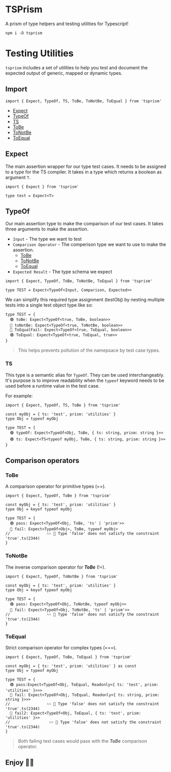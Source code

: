 # TSPrism
A prism of type helpers and testing utilities for Typescript!

`npm i -D tsprism`

# Testing Utilities
`tsprism` includes a set of utilities to help you test and document the expected output of generic, mapped or dynamic types.

## Import
```TS
import { Expect, TypeOf, TS, ToBe, ToNotBe, ToEqual } from 'tsprism'
```
- [Expect](#Expect)
- [TypeOf](#TypeOf)
- [TS](#TS)
- [ToBe](#ToBe)
- [ToNotBe](#ToNotBe)
- [ToEqual](#ToEqual)

## Expect
The main assertion wrapper for our type test cases. It needs to be assigned to a type for the TS compiler. It takes in a type which returns a boolean as argument `T`.  

```TS
import { Expect } from 'tsprism'

type test = Expect<T>
```


## TypeOf
Our main assertion type to make the comparison of our test cases. It takes three arguments to make the assertion. 

- `Input` - The type we want to test
- `Comparison Operator` - The comperison type we want to use to make the assertion.
  - [ToBe](#ToBe)
  - [ToNotBe](#ToNotBe)
  - [ToEqual](#ToEqual)
- `Expected Result` - The type schema we expect

```TS
import { Expect, TypeOf, ToBe, ToNotBe, ToEqual } from 'tsprism'

type TEST = Expect<TypeOf<Input, Comparison, Expected>>
```
We can simplify this required type assignment (testObj) by nesting multiple tests into a single test object type like so: 

```TS
type TEST = {
  🟢 toBe: Expect<TypeOf<true, ToBe, boolean>>
  🔴 toNotBe: Expect<TypeOf<true, ToNotBe, boolean>>
  🔴 ToEqualFail: Expect<TypeOf<true, ToEqual, boolean>>
  🟢 ToEqual: Expect<TypeOf<true, ToEqual, true>>
}
```
> This helps prevents pollution of the namepsace by test case types. 

### TS
This type is a semantic alias for `TypeOf`. They can be used interchangeably. It's purpose is to improve readability when the `typeof` keyword needs to be used before a runtime value in the test case. 

For example:

```TS
import { Expect, TypeOf, TS, ToBe } from 'tsprism'

const myObj = { ts: 'test', prism: 'utilities' }
type Obj = typeof myObj

type TEST = {
  🟢 typeOf: Expect<TypeOf<Obj, ToBe, { ts: string, prism: string }>>
  🟢 ts: Expect<TS<typeof myObj, ToBe, { ts: string, prism: string }>> 
}
```
## Comparison operators

### ToBe
A comparison operator for primitive types (==).
```TS
import { Expect, TypeOf, ToBe } from 'tsprism'

const myObj = { ts: 'test', prism: 'utilities' }
type Obj = keyof typeof myObj

type TEST = {
  🟢 pass: Expect<TypeOf<Obj, ToBe, 'ts' | 'prism'>>
  🔴 fail: Expect<TypeOf<Obj>, ToBe, typeof myObj>
//                ˄˄ 🚁 Type 'false' does not satisfy the constraint 'true'.ts(2344)
}
```

### ToNotBe
The inverse comparison operator for ***ToBe*** (!=).
```TS
import { Expect, TypeOf, ToNotBe } from 'tsprism'

const myObj = { ts: 'test', prism: 'utilities' }
type Obj = keyof typeof myObj

type TEST = {
  🟢 pass: Expect<TypeOf<Obj, ToNotBe, typeof myObj>>
  🔴 fail: Expect<TypeOf<Obj, ToNotBe, 'ts' | 'prism'>>
//                ˄˄ 🚁 Type 'false' does not satisfy the constraint 'true'.ts(2344)
}
```

### ToEqual
Strict comparison operator for complex types (===).
```TS
import { Expect, TypeOf, ToBe, ToEqual } from 'tsprism'

const myObj = { ts: 'test', prism: 'utilities' } as const
type Obj = typeof myObj

type TEST = {
  🟢 pass:Expect<TypeOf<Obj, ToEqual, Readonly<{ ts: 'test', prism: 'utilities' }>>>
  🔴 fail: Expect<TypeOf<Obj, ToEqual, Readonly<{ ts: string, prism: string }>>>
//                ˄˄ 🚁 Type 'false' does not satisfy the constraint 'true'.ts(2344)
  🔴 fail2: Expect<TypeOf<Obj, ToEqual, { ts: 'test', prism: 'utilities' }>>
//                 ˄˄ 🚁 Type 'false' does not satisfy the constraint 'true'.ts(2344)
}
```
> Both failing test cases would pass with the ***ToBe*** comparison operator.

## Enjoy 🧪🚀